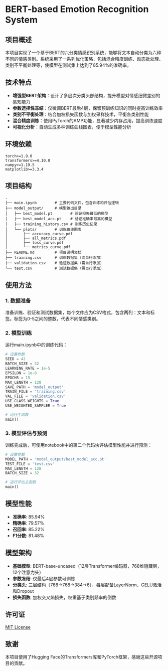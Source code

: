 # BERT-based Emotion Recognition System

## 项目概述

本项目实现了一个基于BERT的六分类情感识别系统，能够将文本自动分类为六种不同的情感类别。系统采用了一系列优化策略，包括混合精度训练、动态批处理、类别不平衡处理等，使模型在测试集上达到了85.94%的准确率。

## 技术特点

- **增强型BERT架构**：设计了多层次分类头部结构，提升模型对情感细微差别的感知能力
- **参数选择性冻结**：仅微调BERT最后4层，保留预训练知识的同时提高训练效率
- **类别不平衡处理**：结合加权损失函数与加权采样技术，平衡各类别性能
- **混合精度训练**：使用PyTorch的AMP功能，显著减少内存占用，提高训练速度
- **可视化分析**：自动生成多种训练曲线图表，便于模型性能分析

## 环境依赖

```
torch>=1.9.0
transformers>=4.10.0
numpy>=1.19.5
matplotlib>=3.3.4
```

## 项目结构

```
.
├── main.ipynb        # 主要代码文件，包含训练和评估逻辑
├── model_output/     # 模型输出目录
│   ├── best_model.pt        # 验证损失最低的模型
│   ├── best_model_acc.pt    # 验证准确率最高的模型
│   ├── training_history.csv # 训练历史记录
│   └── plots/        # 训练曲线图表
│       ├── accuracy_curve.pdf
│       ├── all_metrics.pdf
│       ├── loss_curve.pdf
│       └── metrics_curve.pdf
├── README.md         # 项目说明文档
├── training.csv      # 训练数据集（需自行添加）
├── validation.csv    # 验证数据集（需自行添加）
└── test.csv          # 测试数据集（需自行添加）
```

## 使用方法

### 1. 数据准备

准备训练、验证和测试数据集，每个文件应为CSV格式，包含两列：文本和标签。标签为0-5之间的整数，代表不同情感类别。

### 2. 模型训练

运行main.ipynb中的训练代码：

```python
# 设置参数
SEED = 42
BATCH_SIZE = 32
LEARNING_RATE = 1e-5
EPSILON = 1e-8
EPOCHS = 15
MAX_LENGTH = 128
SAVE_PATH = 'model_output'
TRAIN_FILE = 'training.csv'
VAL_FILE = 'validation.csv'
USE_CLASS_WEIGHTS = True
USE_WEIGHTED_SAMPLER = True

# 运行主函数
main()
```

### 3. 模型评估与预测

训练完成后，可使用notebook中的第二个代码块评估模型性能并进行预测：

```python
# 设置参数
MODEL_PATH = 'model_output/best_model_acc.pt'
TEST_FILE = 'test.csv'
MAX_LENGTH = 128
BATCH_SIZE = 32

# 运行评估主函数
main()
```

## 模型性能

- **准确率**: 85.94%
- **精确率**: 79.57%
- **召回率**: 85.22%
- **F1分数**: 81.48%

## 模型架构

- **基础模型**: BERT-base-uncased（12层Transformer编码器，768维隐藏层，12个注意力头）
- **参数冻结**: 仅最后4层参数可训练
- **分类头**: 三层结构（768→768→384→6），每层配备LayerNorm、GELU激活和Dropout
- **损失函数**: 加权交叉熵损失，权重基于类别频率的倒数

## 许可证

[MIT License](https://opensource.org/licenses/MIT)

## 致谢

本项目使用了Hugging Face的Transformers库和PyTorch框架，感谢这些开源项目的贡献。